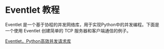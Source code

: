 # Eventlet 教程

<show-structure depth="2"/>

Eventlet 是一个基于协程的并发网络库，用于实现Python中的并发编程。下面是一个使用 Eventlet 创建简单的 TCP 服务器和客户端通信的例子。

<seealso>
<category ref="ref_docs">
    <a href="https://mp.weixin.qq.com/s/3OTrkQMaXNVJbi9j8ji6Eg">Eventlet，Python高效并发请求库</a>
</category>
<category ref="ref_github">
</category>
<category ref="ref_issues"></category>
<category ref="ref_hf"></category>
<category ref="ref_ms"></category>
</seealso>